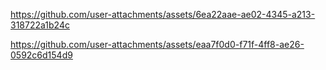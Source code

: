 

https://github.com/user-attachments/assets/6ea22aae-ae02-4345-a213-318722a1b24c





https://github.com/user-attachments/assets/eaa7f0d0-f71f-4ff8-ae26-0592c6d154d9


